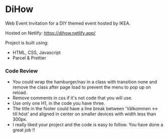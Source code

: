 # DiHow

Web Event Invitation for a DIY themed event hosted by IKEA.

Hosted on Netlify: https://dihow.netlify.app/

Project is built using:
- HTML, CSS, Javascript
- Parcel & Prettier


### Code Review
- You could wrap the hamburger/nav in a class with transition none and remove the class after page load to prevent the menu to pop up on reload.
- Remove comments in css if it's not code that you will use. 
- Use only one H1, in the code you have three.  
- The title in the footer could have a line break between 'Välkommen <-> till höst' and aligned in center on smaller devices with width less than 300px. 
- I really liked your project and the code is easy to follow. You have done a great job !!

